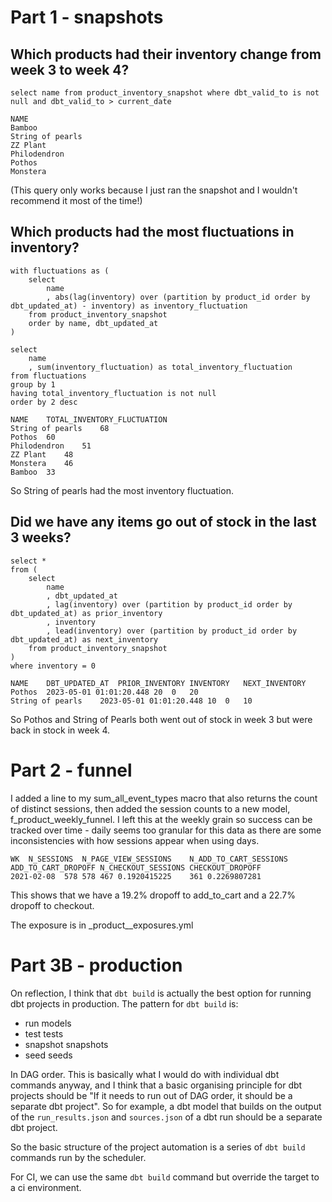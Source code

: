 # Part 1 - snapshots

## Which products had their inventory change from week 3 to week 4? 

```
select name from product_inventory_snapshot where dbt_valid_to is not null and dbt_valid_to > current_date
```

```
NAME
Bamboo
String of pearls
ZZ Plant
Philodendron
Pothos
Monstera
```

(This query only works because I just ran the snapshot and I wouldn't recommend it most of the time!)

## Which products had the most fluctuations in inventory? 

```
with fluctuations as (
    select
        name
        , abs(lag(inventory) over (partition by product_id order by dbt_updated_at) - inventory) as inventory_fluctuation
    from product_inventory_snapshot 
    order by name, dbt_updated_at
)

select
    name
    , sum(inventory_fluctuation) as total_inventory_fluctuation
from fluctuations
group by 1
having total_inventory_fluctuation is not null
order by 2 desc
```

```
NAME	TOTAL_INVENTORY_FLUCTUATION
String of pearls	68
Pothos	60
Philodendron	51
ZZ Plant	48
Monstera	46
Bamboo	33
```

So String of pearls had the most inventory fluctuation.

## Did we have any items go out of stock in the last 3 weeks? 

```
select *
from (
    select 
        name
        , dbt_updated_at
        , lag(inventory) over (partition by product_id order by dbt_updated_at) as prior_inventory 
        , inventory
        , lead(inventory) over (partition by product_id order by dbt_updated_at) as next_inventory
    from product_inventory_snapshot 
)
where inventory = 0
```

```
NAME	DBT_UPDATED_AT	PRIOR_INVENTORY	INVENTORY	NEXT_INVENTORY
Pothos	2023-05-01 01:01:20.448	20	0	20
String of pearls	2023-05-01 01:01:20.448	10	0	10
```

So Pothos and String of Pearls both went out of stock in week 3 but were back in stock in week 4.

# Part 2 - funnel

I added a line to my sum_all_event_types macro that also returns the count of distinct sessions, then added the session counts to a new model, f_product_weekly_funnel. I left this at the weekly grain so success can be tracked over time - daily seems too granular for this data as there are some inconsistencies with how sessions appear when using days.

```
WK	N_SESSIONS	N_PAGE_VIEW_SESSIONS	N_ADD_TO_CART_SESSIONS	ADD_TO_CART_DROPOFF	N_CHECKOUT_SESSIONS	CHECKOUT_DROPOFF
2021-02-08	578	578	467	0.1920415225	361	0.2269807281
```

This shows that we have a 19.2% dropoff to add_to_cart and a 22.7% dropoff to checkout.

The exposure is in _product__exposures.yml

# Part 3B - production

On reflection, I think that `dbt build` is actually the best option for running dbt projects in production. The pattern for `dbt build` is:

* run models
* test tests
* snapshot snapshots
* seed seeds

In DAG order. This is basically what I would do with individual dbt commands anyway, and I think that a basic organising principle for dbt projects should be "If it needs to run out of DAG order, it should be a separate dbt project". So for example, a dbt model that builds on the output of the `run_results.json` and `sources.json` of a dbt run should be a separate dbt project.

So the basic structure of the project automation is a series of `dbt build` commands run by the scheduler.

For CI, we can use the same `dbt build` command but override the target to a ci environment.